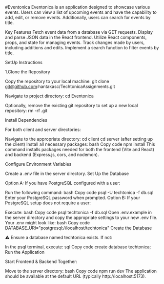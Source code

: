 #Eventonica
Eventonica is an application designed to showcase various events. Users can view a list of upcoming events and have the capability to add, edit, or remove events. Additionally, users can search for events by title.

Key Features
Fetch event data from a database via GET requests.
Display and parse JSON data in the React frontend.
Utilize React components, props, and state for managing events.
Track changes made by users, including additions and edits.
Implement a search function to filter events by title.

SetUp Instructions

1.Clone the Repository

Copy the repository to your local machine:
git clone git@github.com:hantakasc/TechtonicaAssignments.git

Navigate to project directory:
cd Eventonica

Optionally, remove the existing git repository to set up a new local repository:
rm -rf .git

Install Dependencies

For both client and server directories:

Navigate to the appropriate directory:
cd client
cd server (after setting up the client)
Install all necessary packages:
bash
Copy code
npm install
This command installs packages needed for both the frontend (Vite and React) and backend (Express.js, cors, and nodemon).

Configure Environment Variables

Create a .env file in the server directory.
Set Up the Database

Option A: If you have PostgreSQL configured with a user:

Run the following command:
bash
Copy code
psql -U <user> techtonica -f db.sql
Enter your PostgreSQL password when prompted.
Option B: If your PostgreSQL setup does not require a user:

Execute:
bash
Copy code
psql techtonica -f db.sql
Open .env.example in the server directory and copy the appropriate settings to your new .env file.
Your .env might look like:
bash
Copy code
DATABASE_URI="postgresql://localhost/techtonica"
Create the Database

⚠️ Ensure a database named techtonica exists. If not:

In the psql terminal, execute:
sql
Copy code
create database techtonica;
Run the Application

Start Frontend & Backend Together:

Move to the server directory:
bash
Copy code
npm run dev
The application should be available at the default URL (typically http://localhost:5173).

